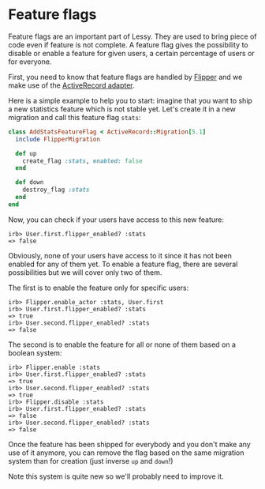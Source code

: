 # Feature flags

Feature flags are an important part of Lessy. They are used to bring piece of
code even if feature is not complete. A feature flag gives the possibility to
disable or enable a feature for given users, a certain percentage of users or
for everyone.

First, you need to know that feature flags are handled by [Flipper](https://github.com/jnunemaker/flipper)
and we make use of the [ActiveRecord adapter](https://github.com/jnunemaker/flipper/tree/master/docs/active_record).

Here is a simple example to help you to start: imagine that you want to ship a
new statistics feature which is not stable yet. Let's create it in a new
migration and call this feature flag `stats`:

```rb
class AddStatsFeatureFlag < ActiveRecord::Migration[5.1]
  include FlipperMigration

  def up
    create_flag :stats, enabled: false
  end

  def down
    destroy_flag :stats
  end
end
```

Now, you can check if your users have access to this new feature:

```console
irb> User.first.flipper_enabled? :stats
=> false
```

Obviously, none of your users have access to it since it has not been enabled
for any of them yet. To enable a feature flag, there are several possibilities
but we will cover only two of them.

The first is to enable the feature only for specific users:

```console
irb> Flipper.enable_actor :stats, User.first
irb> User.first.flipper_enabled? :stats
=> true
irb> User.second.flipper_enabled? :stats
=> false
```

The second is to enable the feature for all or none of them based on a boolean
system:

```console
irb> Flipper.enable :stats
irb> User.first.flipper_enabled? :stats
=> true
irb> User.second.flipper_enabled? :stats
=> true
irb> Flipper.disable :stats
irb> User.first.flipper_enabled? :stats
=> false
irb> User.second.flipper_enabled? :stats
=> false
```

Once the feature has been shipped for everybody and you don't make any use of
it anymore, you can remove the flag based on the same migration system than for
creation (just inverse `up` and `down`!)

Note this system is quite new so we'll probably need to improve it.
